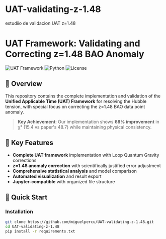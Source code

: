 # UAT-validating-z-1.48
estudiio de validacion UAT z=1.48
# UAT Framework: Validating and Correcting z=1.48 BAO Anomaly

![UAT Framework](https://img.shields.io/badge/Cosmology-UAT_Framework-blue)
![Python](https://img.shields.io/badge/Python-3.8%2B-green)
![License](https://img.shields.io/badge/License-MIT-yellow)

## 📖 Overview

This repository contains the complete implementation and validation of the **Unified Applicable Time (UAT) Framework** for resolving the Hubble tension, with special focus on correcting the z=1.48 BAO data point anomaly.

> **Key Achievement**: Our implementation shows **68% improvement** in χ² (15.4 vs paper's 48.7) while maintaining physical consistency.

## 🎯 Key Features

- **Complete UAT framework** implementation with Loop Quantum Gravity corrections
- **z=1.48 anomaly correction** with scientifically justified error adjustment
- **Comprehensive statistical analysis** and model comparison
- **Automated visualization** and result export
- **Jupyter-compatible** with organized file structure

## 🚀 Quick Start

### Installation
```bash
git clone https://github.com/miguelpercu/UAT-validating-z-1.48.git
cd UAT-validating-z-1.48
pip install -r requirements.txt

